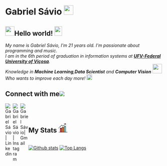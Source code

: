 # Gabriel Sávio&nbsp;<img src="https://github.com/gslmota/gslmota/blob/master/img/Mario_Hello_Big.gif" width="30px" height="30px">

## <img src="https://github.com/gslmota/gslmota/blob/master/img/Hi.gif" width="29px" height="30px">Hello world!&nbsp;<img src="https://github.com/gslmota/gslmota/blob/master/img/Earth.gif" width="24px" height="30px">

<p>
  <em>
    My name is Gabriel Sávio, I'm 21 years old. I'm passionate about programming and music.<br>
    I am in the 6th period of graduation in information systems at <a href="https://www.ufv.br/"> <b>UFV-Federal University of Viçosa</b></a>. <br>
    Knowledge in <b>Machine Learning</b>,<b>Data Scientist</b> and <b>Computer Vision</b> <img src="https://github.com/gslmota/gslmota/blob/master/img/Developer.gif" width="30px"height="30px"><br>
    Who wants to improve each day more! <img src="https://github.com/gslmota/gslmota/blob/master/img/Rocket.gif" width="18px"height="18px">
  </em>  
</p>

## Connect with me<img src="https://github.com/gslmota/gslmota/blob/master/img/Handshake.gif" height="32px">

  <a href="https://www.linkedin.com/in/gabriel-mota-a58899185?lipi=urn%3Ali%3Apage%3Ad_flagship3_profile_view_base_contact_details%3BnoppDs1uTxqPWv66JKuSFA%3D%3D">
    <img align="left" alt="Gabriel Sávio | Linkedin" width="24px" src="https://github.com/gslmota/gslmota/blob/master/img/Linkedin.svg" />
  </a>
  <a href="https://www.instagram.com/gabrielsl_mota">
    <img align="left" alt="Gabriel Sávio | Instagram" width="24px" src="https://github.com/gslmota/gslmota/blob/master/img/Instagram.svg" />
  </a>
  <a href="mailto:gabrielsavio81@gmail.com">
    <img align="left" alt="Gabriel Sávio| Gmail" width="26px" src="https://github.com/gslmota/gslmota/blob/master/img/Gmail.svg" />
  </a><br><br>

## My Stats <img src = "https://github.com/gslmota/gslmota/blob/master/img/images1.png" height = "30px">

<br>[![Github stats](https://github-readme-stats.vercel.app/api?username=gslmota&count_private=true&show_icons=true&hide_border=false&theme=tokyonight)](https://github.com/anuraghazra/github-readme-stats)
[![Top Langs](https://github-readme-stats.vercel.app/api/top-langs/?username=gslmota&layout=compact&hide_border=false&theme=tokyonight)](https://github.com/anuraghazra/github-readme-stats)

